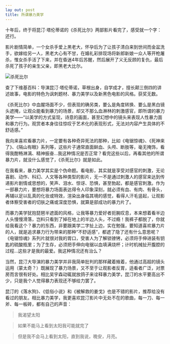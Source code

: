 ```yaml
---
lay out: post
title: 所谓暴力美学
---
```


十年后，终于将昆汀·塔伦蒂诺的《杀死比尔》两部影片看完了，感受就一个字：还行。

影片剧情简单，一个女杀手爱上黑老大，怀孕后为了让孩子清白来到世间而金盆洗手，欲嫁给另一人，黑老大心有不甘，在婚礼彩排现场将新郎新娘一众人等开枪屠杀，惟女杀手活了下来，并在昏迷4年后苏醒，然后展开了义无反顾的复仇，最后杀死了孩子的亲生父亲，即黑老大比尔。

![杀死比尔](http://oifrca68z.bkt.clouddn.com/zeove/image/shasibier.jpg)

查了下维基百科：导演昆汀·塔伦蒂诺，草根出身，自学成才，擅长颠三倒四的讲述故事，电影的特色为讽刺题材、暴力美学以及新黑色电影的风格。获奖无数。

《杀死比尔》中血腥场面不少，但表现的确另类，要么是角度转换、要么是黑白镜头遮掩，让观众能看到暴力的场景，却又不那么血淋林的刺激感官，即所谓的暴力美学——“以美学的方式呈现，诗意的画面，甚至幻想中的镜头来表现人性暴力面和暴力行为。观赏者本身往往惊叹于艺术化的表现形式，无法对内容产生具体的不舒适感。”

我向来喜欢看暴力片，一定要有各种奇异死法的那种，比如《电锯惊魂》、《死神来了》、《隔山有眼》系列等，这些片子通常直面鲜血、头颅、断肢等，毫无掩饰，看得我酣畅淋漓、精神振奋…我这种情况是否正常？看完这些以后，再看其他的所谓暴力片，就没什么感觉了，《杀死比尔》就是如此。

在我看来，暴力美学其实是个伪命题。看电影，其实就是享受对感官的刺激，无论喜剧、动作、科幻、人文等各种类型的影片，无一不是通过刺激人的感官来达到传递影片剧情或思想的，笑声、泪水、惊讶、恐惧，甚至勃起，都是感官刺激。作为一部暴力片，要想将暴力场面表达得令人印象深刻，就必须有血、有肉、有骨头，再辅以足以乱真的化妆或特效，渲染出身临其境的感觉，看得人汗毛竖起，让观影者体察受害者的切肤之痛或深度恐惧，就算是部成功的暴力片了。

而暴力美学犹抱琵琶半遮面的风格，让我等暴力爱好者扼腕叹息，本来想着看半边人头慢慢滑落，岂料只看到了掉在地上的半边人头，不过瘾！我裤子都脱了，你就给我看这个？暴力的东西，非要跟美学二字扯上边，实在勉强，要知道喜欢暴力片的人，就是追求暴力行为带来的那种“不舒适感”，都遮了隐了还有什么意思呢？《电锯惊魂》系列片就很对我的胃口，受害人为了解锁镣铐，必须将手伸进装有钥匙的硫酸瓶里；为了生存，必须把手伸向电锯以血填满烧杯；计时机械扯开腹腔的过程…这些才是我的最爱。我这种情况还有治么？

当然，昆汀大导演的暴力美学并非我简单批判的那样藏着掖着，他通过高超的镜头运用（蒙太奇？）既展现了暴力场景，又不至于让观影者反胃，适看者广泛，对票房而言很有好处。相比吴宇森动辄就放鸽子来诠释暴力美学，昆汀的水平要高出不少，只是我个人觉得暴力表现还不够给力罢了。

昆汀的《落水狗》、《低俗小说》和《被解救的姜戈》也是不错的影片，推荐给没有看过的朋友。相比暴力美学，我更喜欢昆汀影片中无处不在的歌曲，每一刀、每一斧、每一板砖，都有自己的声音：

> 我渴望太阳

> 如果不能马上看到太阳我可能就完了

> 但是我不会马上看到太阳，直到我说，晚安，月亮。
